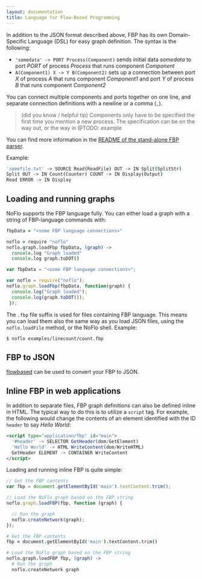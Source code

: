 ```yaml
---
layout: documentation
title: Language for Flow-Based Programming
---
```

In addition to the JSON format described above, FBP has its own Domain-Specific Language (DSL) for easy graph definition. The syntax is the following:

* `'somedata' -> PORT Process(Component)` sends initial data _somedata_ to port _PORT_ of process _Process_ that runs component _Component_
* `A(Component1) X -> Y B(Component2)` sets up a connection between port _X_ of process _A_ that runs component _Component1_ and port _Y_ of process _B_ that runs component _Component2_

You can connect multiple components and ports together on one line, and separate connection definitions with a newline or a comma (`,`).

>
> (did you know / helpful tip) Components only have to be specified the first time you mention a new process. The specification can be on the way out, or the way in @TODO: example
>

You can find more information in the [README of the stand-alone FBP parser](https://github.com/noflo/fbp#readme).

Example:

```coffeescript
'somefile.txt' -> SOURCE Read(ReadFile) OUT -> IN Split(SplitStr)
Split OUT -> IN Count(Counter) COUNT -> IN Display(Output)
Read ERROR -> IN Display
```

## Loading and running graphs

NoFlo supports the FBP language fully. You can either load a graph with a string of FBP-language commands with:

```coffeescript
fbpData = "<some FBP language connections>"

noflo = require "noflo"
noflo.graph.loadFbp fbpData, (graph) ->
  console.log "Graph loaded"
  console.log graph.toDOT()
```
```javascript
var fbpData = "<some FBP language connections>";

var noflo = require("noflo");
noflo.graph.loadFbp(fbpData, function(graph) {
  console.log("Graph loaded");
  console.log(graph.toDOT());
 });
```

The `.fbp` file suffix is used for files containing FBP language. This means you can load them also the same way as you load JSON files, using the `noflo.loadFile` method, or the NoFlo shell. Example:

```bash
$ noflo examples/linecount/count.fbp
```

## FBP to JSON
[flowbased](https://github.com/flowbased/fbp) can be used to convert your FBP to JSON.

## Inline FBP in web applications

In addition to separate files, FBP graph definitions can also be defined inline in HTML. The typical way to do this is to utilize a `script` tag. For example, the following would change the contents of an element identified with the ID `header` to say *Hello World*:

```html
<script type="application/fbp" id="main">
  '#header' -> SELECTOR GetHeader(dom/GetElement)
  'Hello World' -> HTML WriteContent(dom/WriteHTML)
  GetHeader ELEMENT -> CONTAINER WriteContent
</script>
```

Loading and running inline FBP is quite simple:

```javascript
// Get the FBP contents
var fbp = document.getElementById('main').textContent.trim();

// Load the NoFlo graph based on the FBP string
noflo.graph.loadFBP(fbp, function (graph) {

  // Run the graph
  noflo.createNetwork(graph);
});
```
```coffeescript
# Get the FBP contents
fbp = document.getElementById('main').textContent.trim()

# Load the NoFlo graph based on the FBP string
noflo.graph.loadFBP fbp, (graph) ->
  # Run the graph
  noflo.createNetwork graph
```
